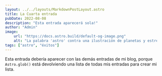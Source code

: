 ```yaml
---
layout: ../../layouts/MarkdownPostLayout.astro
title: La Cuarta entrada
pubDate: 2022-08-08
description: "Esta entrada aparecerá sola!"
author: "Admin"
image: 
    url: "https://docs.astro.build/default-og-image.png"
    alt: "La palabra 'astro' contra una ilustración de planetas y estrellas."
tags: ["astro", "éxitos"]
---
```

Esta entrada debería aparecer con las demás entradas de mi blog, porque `Astro.glob()` está devolviendo una lista de todas mis entradas para crear mi lista.